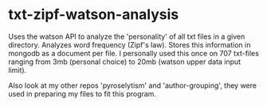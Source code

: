 # txt-zipf-watson-analysis
Uses the watson API to analyze the 'personality' of all txt files in a given directory. Analyzes word frequency (Zipf's law). Stores this information in mongodb as a document per file. I personally used this once on 707 txt-files ranging from 3mb (personal choice) to 20mb (watson upper data input limit).

Also look at my other repos 'pyroselytism' and 'author-grouping', they were used in preparing my files to fit this program.
